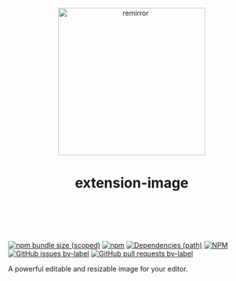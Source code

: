 <div align="center">
	<br />
	<div align="center">
		<img width="300" src="https://cdn.jsdelivr.net/gh/ifiokjr/remirror/support/assets/logo-icon.svg" alt="remirror" />
    <h1 align="center">extension-image</h1>
	</div>
    <br />
    <br />
    <br />
    <br />
</div>

[![npm bundle size (scoped)](https://img.shields.io/bundlephobia/minzip/@remirror/extension-image.svg?style=for-the-badge)](https://bundlephobia.com/result?p=@remirror/extension-image) [![npm](https://img.shields.io/npm/dm/@remirror/extension-image.svg?style=for-the-badge&logo=npm)](https://www.npmjs.com/package/@remirror/extension-image) [![Dependencies (path)](https://img.shields.io/david/ifiokjr/remirror.svg?logo=npm&path=@remirror%2Fextension-image&style=for-the-badge)](https://github.com/ifiokjr/remirror/blob/master/@remirror/extension-image/package.json) [![NPM](https://img.shields.io/npm/l/@remirror/extension-image.svg?style=for-the-badge)](https://github.com/ifiokjr/remirror/blob/master/LICENSE) [![GitHub issues by-label](https://img.shields.io/github/issues/ifiokjr/remirror/@remirror/extension-image.svg?label=Open%20Issues&logo=github&style=for-the-badge)](https://github.com/ifiokjr/remirror/issues?utf8=%E2%9C%93&q=is%3Aissue+is%3Aopen+sort%3Aupdated-desc+label%3A%40remirror%2Fextension-image) [![GitHub pull requests by-label](https://img.shields.io/github/issues-pr/ifiokjr/remirror/@remirror/extension-image.svg?label=Open%20Pull%20Requests&logo=github&style=for-the-badge)](https://github.com/ifiokjr/remirror/pulls?utf8=%E2%9C%93&q=is%3Apr+is%3Aopen+sort%3Aupdated-desc+label%3A%40remirror%2Fextension-image)

A powerful editable and resizable image for your editor.
